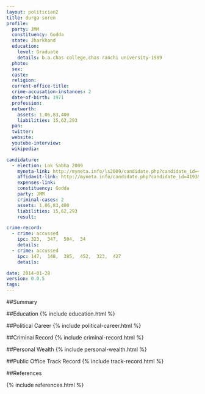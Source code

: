 ```yaml
---
layout: politician2
title: durga soren
profile: 
  party: JMM
  constituency: Godda
  state: Jharkhand
  education: 
    level: Graduate
    details: b.a.chas college,chas ranchi university-1989
  photo: 
  sex: 
  caste: 
  religion: 
  current-office-title: 
  crime-accusation-instances: 2
  date-of-birth: 1971
  profession: 
  networth: 
    assets: 1,06,83,400
    liabilities: 15,62,293
  pan: 
  twitter: 
  website: 
  youtube-interview: 
  wikipedia: 

candidature: 
  - election: Lok Sabha 2009
    myneta-link: http://myneta.info/ls2009/candidate.php?candidate_id=4193
    affidavit-link: http://myneta.info/candidate.php?candidate_id=4193&scan=original
    expenses-link: 
    constituency: Godda 
    party: JMM
    criminal-cases: 2
    assets: 1,06,83,400
    liabilities: 15,62,293
    result:  

crime-record: 
  - crime: accussed
    ipc: 323,  347,  504,  34
    details:  
  - crime: accussed
    ipc: 147,  148,  385,  452,  323,  427
    details:  

date: 2014-01-28
version: 0.0.5
tags: 
---
```

##Summary


##Education
{% include education.html %}


##Political Career
{% include political-career.html %}


##Criminal Record
{% include criminal-record.html %}


##Personal Wealth
{% include personal-wealth.html %}


##Public Office Track Record
{% include track-record.html %}


##References


{% include references.html %}